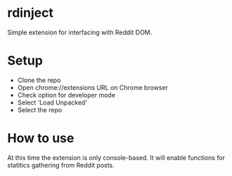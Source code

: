 # rdinject

Simple extension for interfacing with Reddit DOM.

# Setup
- Clone the repo
- Open chrome://extensions URL on Chrome browser
- Check option for developer mode
- Select 'Load Unpacked'
- Select the repo

# How to use

At this time the extension is only console-based. It will enable functions for statitics gathering from Reddit posts.
